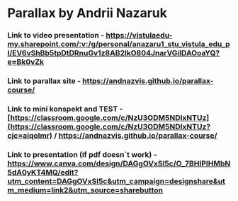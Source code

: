 # Parallax by Andrii Nazaruk

### Link to video presentation - https://vistulaedu-my.sharepoint.com/:v:/g/personal/anazaru1_stu_vistula_edu_pl/EV6vShBb5tpDtDRnuGv1z8AB2lkO804JnarVGiIDAOoaYQ?e=Bk0vZk
### Link to parallax site - https://andnazvis.github.io/parallax-course/
### Link to mini konspekt and TEST - [https://classroom.google.com/c/NzU3ODM5NDIxNTUz](https://classroom.google.com/c/NzU3ODM5NDIxNTUz?cjc=aiqolmr)   / https://andnazvis.github.io/parallax-course/

### Link to presentation (if pdf doesn`t work) - https://www.canva.com/design/DAGgOVxSl5c/O_7BHIPIHMbN5dA0yKT4MQ/edit?utm_content=DAGgOVxSl5c&utm_campaign=designshare&utm_medium=link2&utm_source=sharebutton


